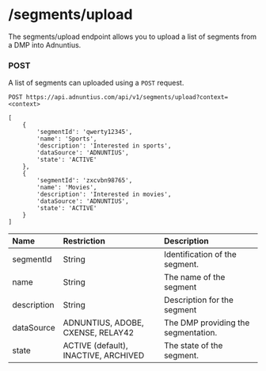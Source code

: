 # /segments/upload

The segments/upload endpoint allows you to upload a list of segments from a DMP into Adnuntius.

### POST

A list of segments can uploaded using a `POST` request.

```text
POST https://api.adnuntius.com/api/v1/segments/upload?context=<context>

[
    {
        'segmentId': 'qwerty12345',
        'name': 'Sports',
        'description': 'Interested in sports',
        'dataSource': 'ADNUNTIUS',
        'state': 'ACTIVE'
    },
    {
        'segmentId': 'zxcvbn98765',
        'name': 'Movies',
        'description': 'Interested in movies',
        'dataSource': 'ADNUNTIUS',
        'state': 'ACTIVE'
    }
]
```

| Name | Restriction | Description |
| :--- | :--- | :--- |
| segmentId | String | Identification of the segment. |
| name | String | The name of the segment |
| description | String | Description for the segment |
| dataSource | ADNUNTIUS, ADOBE, CXENSE, RELAY42 | The DMP providing the segmentation. |
| state | ACTIVE (default), INACTIVE, ARCHIVED | The state of the segment. |
